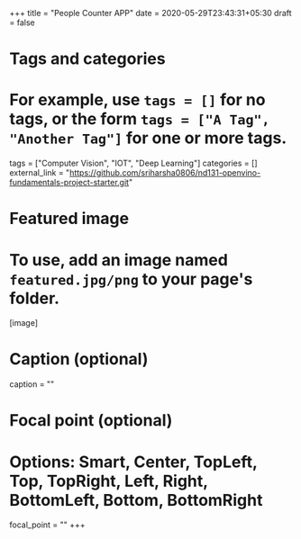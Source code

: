 +++
title = "People Counter APP"
date = 2020-05-29T23:43:31+05:30
draft = false

# Tags and categories
# For example, use `tags = []` for no tags, or the form `tags = ["A Tag", "Another Tag"]` for one or more tags.
tags = ["Computer Vision", "IOT", "Deep Learning"]
categories = []
external_link = "https://github.com/sriharsha0806/nd131-openvino-fundamentals-project-starter.git"
# Featured image
# To use, add an image named `featured.jpg/png` to your page's folder. 
[image]
  # Caption (optional)
  caption = ""

  # Focal point (optional)
  # Options: Smart, Center, TopLeft, Top, TopRight, Left, Right, BottomLeft, Bottom, BottomRight
  focal_point = ""
+++